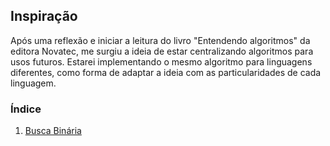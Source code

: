 ## Inspiração

Após uma reflexão e iniciar a leitura do livro "Entendendo algoritmos" da editora Novatec, me surgiu a ideia de estar centralizando algoritmos para usos futuros.
Estarei implementando o mesmo algoritmo para linguagens diferentes, como forma de adaptar a ideia com as particularidades de cada linguagem.

### Índice

1. [Busca Binária](./descriptions/binary-search.md)
